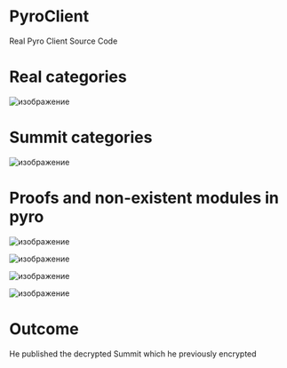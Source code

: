 # PyroClient
Real Pyro Client Source Code
# Real categories
![изображение](https://user-images.githubusercontent.com/88904139/209443306-eeb78f92-d071-42d0-8960-cf26c44796a7.png)
# Summit categories
![изображение](https://user-images.githubusercontent.com/88904139/209443403-1da5b30b-9da2-4b9c-beb3-dd9c46faca70.png)
# Proofs and non-existent modules in pyro
![изображение](https://user-images.githubusercontent.com/88904139/209443756-891c31b7-6e73-4bcb-b0b8-b2c185dee335.png)

![изображение](https://user-images.githubusercontent.com/88904139/209443872-88a2c4a2-7be5-40c5-83a6-ee31b0b50c46.png)

![изображение](https://user-images.githubusercontent.com/88904139/209444152-1792a970-a6d2-4ce9-aa83-9d27b7b7566f.png)

![изображение](https://user-images.githubusercontent.com/88904139/209444208-0476b2cd-34ac-43a4-a85f-1bf5545bdb14.png)

# Outcome
He published the decrypted Summit which he previously encrypted
